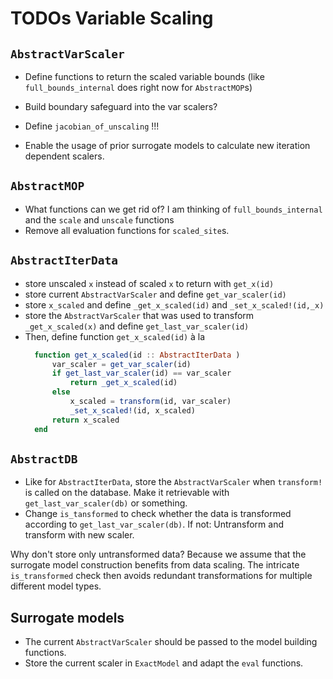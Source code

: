 # TODOs Variable Scaling

## `AbstractVarScaler`
* Define functions to return the scaled variable bounds 
  (like `full_bounds_internal` does right now for `AbstractMOP`s)
* Build boundary safeguard into the var scalers?
* Define `jacobian_of_unscaling` !!!

* Enable the usage of prior surrogate models to calculate new iteration dependent scalers.

## `AbstractMOP`
* What functions can we get rid of? I am thinking of `full_bounds_internal` and the `scale` and `unscale` functions
* Remove all evaluation functions for `scaled_site`s.

## `AbstractIterData`
* store unscaled `x` instead of scaled `x` to return with `get_x(id)`
* store current `AbstractVarScaler` and define `get_var_scaler(id)`
* store `x_scaled` and define `_get_x_scaled(id)` and 
  `_set_x_scaled!(id,_x)`
* store the `AbstractVarScaler` that was used to transform `_get_x_scaled(x)` and define `get_last_var_scaler(id)`
* Then, define function `get_x_scaled(id)` à la 
  ```julia
	function get_x_scaled(id :: AbstractIterData )
		var_scaler = get_var_scaler(id)
		if get_last_var_scaler(id) == var_scaler
			return _get_x_scaled(id)
		else
			x_scaled = transform(id, var_scaler)
			_set_x_scaled!(id, x_scaled)
		return x_scaled
	end
  ```

## `AbstractDB`
* Like for `AbstractIterData`, store the `AbstractVarScaler` when `transform!` is called on the database.
  Make it retrievable with `get_last_var_scaler(db)` or something.
* Change `is_tansformed` to check whether the data is transformed according to `get_last_var_scaler(db)`.
  If not: Untransform and transform with new scaler.

Why don't store only untransformed data? 
Because we assume that the surrogate model construction benefits from data scaling.
The intricate `is_transformed` check then avoids redundant transformations for multiple different model types.

## Surrogate models

* The current `AbstractVarScaler` should be passed to the model building functions.
* Store the current scaler in `ExactModel` and adapt the `eval`
 functions.